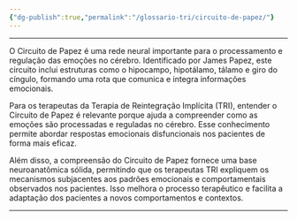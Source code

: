 ```yaml
---
{"dg-publish":true,"permalink":"/glossario-tri/circuito-de-papez/"}
---
```


---

O Circuito de Papez é uma rede neural importante para o processamento e regulação das emoções no cérebro. Identificado por James Papez, este circuito inclui estruturas como o hipocampo, hipotálamo, tálamo e giro do cíngulo, formando uma rota que comunica e integra informações emocionais.

Para os terapeutas da Terapia de Reintegração Implícita (TRI), entender o Circuito de Papez é relevante porque ajuda a compreender como as emoções são processadas e reguladas no cérebro. Esse conhecimento permite abordar respostas emocionais disfuncionais nos pacientes de forma mais eficaz.

Além disso, a compreensão do Circuito de Papez fornece uma base neuroanatômica sólida, permitindo que os terapeutas TRI expliquem os mecanismos subjacentes aos padrões emocionais e comportamentais observados nos pacientes. Isso melhora o processo terapêutico e facilita a adaptação dos pacientes a novos comportamentos e contextos.


----



